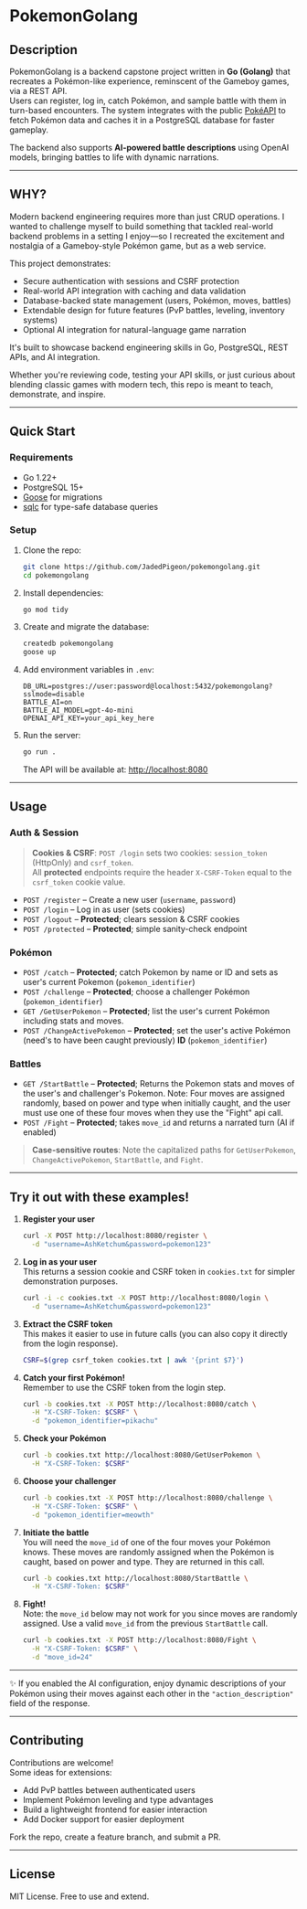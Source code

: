 # PokemonGolang

## Description
PokemonGolang is a backend capstone project written in **Go (Golang)** that recreates a Pokémon-like experience, reminscent of the Gameboy games, via a REST API.  
Users can register, log in, catch Pokémon, and sample battle with them in turn-based encounters. The system integrates with the public [PokéAPI](https://pokeapi.co/) to fetch Pokémon data and caches it in a PostgreSQL database for faster gameplay.  

The backend also supports **AI-powered battle descriptions** using OpenAI models, bringing battles to life with dynamic narrations.

---

## WHY?

Modern backend engineering requires more than just CRUD operations. I wanted to challenge myself to build something that tackled real-world backend problems in a setting I enjoy—so I recreated the excitement and nostalgia of a Gameboy-style Pokémon game, but as a web service.

This project demonstrates:

- Secure authentication with sessions and CSRF protection
- Real-world API integration with caching and data validation
- Database-backed state management (users, Pokémon, moves, battles)
- Extendable design for future features (PvP battles, leveling, inventory systems)
- Optional AI integration for natural-language game narration

It's built to showcase backend engineering skills in Go, PostgreSQL, REST APIs, and AI integration.

Whether you're reviewing code, testing your API skills, or just curious about blending classic games with modern tech, this repo is meant to teach, demonstrate, and inspire.

---

## Quick Start

### Requirements
- Go 1.22+
- PostgreSQL 15+
- [Goose](https://github.com/pressly/goose) for migrations
- [sqlc](https://sqlc.dev/) for type-safe database queries

### Setup
1. Clone the repo:
   ```bash
   git clone https://github.com/JadedPigeon/pokemongolang.git
   cd pokemongolang
   ```

2. Install dependencies:
   ```bash
   go mod tidy
   ```

3. Create and migrate the database:
   ```bash
   createdb pokemongolang
   goose up
   ```

4. Add environment variables in `.env`:
   ```env
   DB_URL=postgres://user:password@localhost:5432/pokemongolang?sslmode=disable
   BATTLE_AI=on
   BATTLE_AI_MODEL=gpt-4o-mini
   OPENAI_API_KEY=your_api_key_here
   ```

5. Run the server:
   ```bash
   go run .
   ```
   The API will be available at: [http://localhost:8080](http://localhost:8080)

---

## Usage

### Auth & Session
> **Cookies & CSRF**: `POST /login` sets two cookies: `session_token` (HttpOnly) and `csrf_token`.  
> All **protected** endpoints require the header `X-CSRF-Token` equal to the `csrf_token` cookie value.

- `POST /register` – Create a new user (`username`, `password`)  
- `POST /login` – Log in as user (sets cookies)  
- `POST /logout` – **Protected**; clears session & CSRF cookies  
- `POST /protected` – **Protected**; simple sanity-check endpoint

### Pokémon
- `POST /catch` – **Protected**; catch Pokemon by name or ID and sets as user's current Pokemon (`pokemon_identifier`)  
- `POST /challenge` – **Protected**; choose a challenger Pokémon (`pokemon_identifier`)  
- `GET /GetUserPokemon` – **Protected**; list the user's current Pokémon including stats and moves.
- `POST /ChangeActivePokemon` – **Protected**; set the user's active Pokémon (need's to have been caught previously) **ID** (`pokemon_identifier`)  

### Battles
- `GET /StartBattle` – **Protected**; Returns the Pokemon stats and moves of the user's and challenger's Pokemon. Note: Four moves are assigned randomly, based on power and type when initially caught, and the user must use one of these four moves when they use the "Fight" api call.
- `POST /Fight` – **Protected**; takes `move_id` and returns a narrated turn (AI if enabled)  

> **Case-sensitive routes**: Note the capitalized paths for `GetUserPokemon`, `ChangeActivePokemon`, `StartBattle`, and `Fight`.

---

## Try it out with these examples!

1. **Register your user**
   ```bash
   curl -X POST http://localhost:8080/register \
     -d "username=AshKetchum&password=pokemon123"
   ```

2. **Log in as your user**  
   This returns a session cookie and CSRF token in `cookies.txt` for simpler demonstration purposes.
   ```bash
   curl -i -c cookies.txt -X POST http://localhost:8080/login \
     -d "username=AshKetchum&password=pokemon123"
   ```

3. **Extract the CSRF token**  
   This makes it easier to use in future calls (you can also copy it directly from the login response).
   ```bash
   CSRF=$(grep csrf_token cookies.txt | awk '{print $7}')
   ```

4. **Catch your first Pokémon!**  
   Remember to use the CSRF token from the login step.
   ```bash
   curl -b cookies.txt -X POST http://localhost:8080/catch \
     -H "X-CSRF-Token: $CSRF" \
     -d "pokemon_identifier=pikachu"
   ```

5. **Check your Pokémon**
   ```bash
   curl -b cookies.txt http://localhost:8080/GetUserPokemon \
     -H "X-CSRF-Token: $CSRF"
   ```

6. **Choose your challenger**
   ```bash
   curl -b cookies.txt -X POST http://localhost:8080/challenge \
     -H "X-CSRF-Token: $CSRF" \
     -d "pokemon_identifier=meowth"
   ```

7. **Initiate the battle**  
   You will need the `move_id` of one of the four moves your Pokémon knows. These moves are randomly assigned when the Pokémon is caught, based on power and type. They are returned in this call.
   ```bash
   curl -b cookies.txt http://localhost:8080/StartBattle \
     -H "X-CSRF-Token: $CSRF"
   ```

8. **Fight!**  
   Note: the `move_id` below may not work for you since moves are randomly assigned. Use a valid `move_id` from the previous `StartBattle` call.
   ```bash
   curl -b cookies.txt -X POST http://localhost:8080/Fight \
     -H "X-CSRF-Token: $CSRF" \
     -d "move_id=24"
   ```

---

✨ If you enabled the AI configuration, enjoy dynamic descriptions of your Pokémon using their moves against each other in the `"action_description"` field of the response.

---

## Contributing
Contributions are welcome!  
Some ideas for extensions:
- Add PvP battles between authenticated users  
- Implement Pokémon leveling and type advantages  
- Build a lightweight frontend for easier interaction  
- Add Docker support for easier deployment  

Fork the repo, create a feature branch, and submit a PR.  

---

## License
MIT License. Free to use and extend.  
